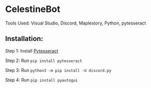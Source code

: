 # CelestineBot
Tools Used: Visual Studio, Discord, Maplestory, Python, pytesseract
## Installation:
Step 1: Install [Pytesseract](https://github.com/UB-Mannheim/tesseract/wiki) 

Step 2: Run `pip install pytesseract`

Step 3: Run `python3 -m pip install -U discord.py`

Step 4: Run `pip install pyautogui`
